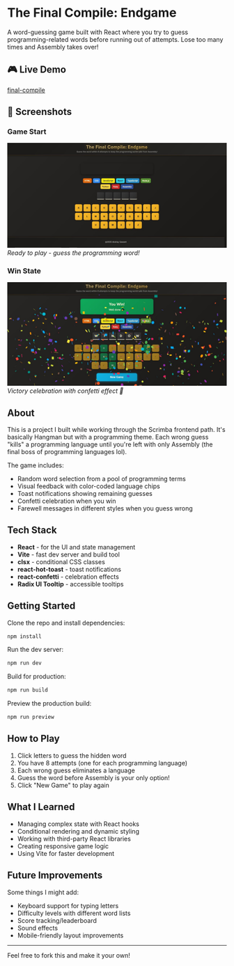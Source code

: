 # The Final Compile: Endgame

A word-guessing game built with React where you try to guess programming-related words before running out of attempts. Lose too many times and Assembly takes over!

## 🎮 Live Demo

[final-compile](final-compile.netlify.app)

## 📸 Screenshots

### Game Start
![Game Start](./public/Endgame%20start.JPG)
*Ready to play - guess the programming word!*

### Win State
![Win State with Confetti](./public/Endgame%20win.JPG)
*Victory celebration with confetti effect 🎉*

## About

This is a project I built while working through the Scrimba frontend path. It's basically Hangman but with a programming theme. Each wrong guess "kills" a programming language until you're left with only Assembly (the final boss of programming languages lol).

The game includes:
- Random word selection from a pool of programming terms
- Visual feedback with color-coded language chips
- Toast notifications showing remaining guesses
- Confetti celebration when you win
- Farewell messages in different styles when you guess wrong

## Tech Stack

- **React** - for the UI and state management
- **Vite** - fast dev server and build tool
- **clsx** - conditional CSS classes
- **react-hot-toast** - toast notifications
- **react-confetti** - celebration effects
- **Radix UI Tooltip** - accessible tooltips

## Getting Started

Clone the repo and install dependencies:

```bash
npm install
```

Run the dev server:

```bash
npm run dev
```

Build for production:

```bash
npm run build
```

Preview the production build:

```bash
npm run preview
```

## How to Play

1. Click letters to guess the hidden word
2. You have 8 attempts (one for each programming language)
3. Each wrong guess eliminates a language
4. Guess the word before Assembly is your only option!
5. Click "New Game" to play again

## What I Learned

- Managing complex state with React hooks
- Conditional rendering and dynamic styling
- Working with third-party React libraries
- Creating responsive game logic
- Using Vite for faster development

## Future Improvements

Some things I might add:
- Keyboard support for typing letters
- Difficulty levels with different word lists
- Score tracking/leaderboard
- Sound effects
- Mobile-friendly layout improvements

---

Feel free to fork this and make it your own!
